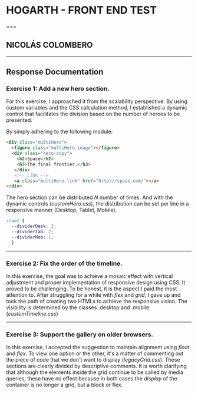 # HOGARTH - FRONT END TEST 
===
## NICOLÁS COLOMBERO
---
## Response Documentation

### Exercise 1: Add a new hero section.

For this exercise, I approached it from the scalability perspective. By using custom variables and the CSS calculation method, I established a dynamic control that facilitates the division based on the number of heroes to be presented.

By simply adhering to the following module:

```html
<div class="multiHero">
  <figure class="multiHero-image"></figure>
  <div class="hero-copy">
    <h2>Space</h2>
    <h3>The final frontier.</h3>
   </div>
   <!-- LINK -->
   <a class="multiHero-link" href="http://space.com/"></a>
</div>
```

The hero section can be distributed *N* number of times.
And with the dynamic controls (*customHero.css*), the distribution can be set per line in a responsive manner (Desktop, Tablet, Mobile).

```css
:root {
  --dividerDesk: 2;
  --dividerTab: 2;
  --dividerMob: 1;
  }
  ```
- - -

### Exercise 2: Fix the order of the timeline.

In this exercise, the goal was to achieve a mosaic effect with vertical adjustment and proper implementation of responsive design using CSS. It proved to be challenging. To be honest, it is the aspect I paid the most attention to. After struggling for a while with *flex* and *grid*, I gave up and took the path of creating two HTMLs to achieve the responsive vision. The visibility is determined by the classes .desktop and .mobile. (*customTimeline.css*)

- - -

### Exercise 3: Support the gallery on older browsers.

In this exercise, I accepted the suggestion to maintain alignment using *float* and *flex*.
To view one option or the other, it's a matter of commenting out the piece of code that we don't want to display (*legacyGrid.css*). These sections are clearly divided by descriptive comments.
It is worth clarifying that although the elements inside the grid continue to be called by media queries, these have no effect because in both cases the *display* of the container is no longer a grid, but a block or flex.

